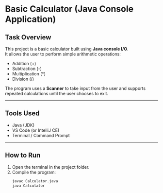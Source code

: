 # Basic Calculator (Java Console Application)

##  Task Overview
This project is a basic calculator built using **Java console I/O**.  
It allows the user to perform simple arithmetic operations:  
- Addition (+)  
- Subtraction (-)  
- Multiplication (*)  
- Division (/)  

The program uses a **Scanner** to take input from the user and supports repeated calculations until the user chooses to exit.

---

##  Tools Used
- Java (JDK)  
- VS Code (or IntelliJ CE)  
- Terminal / Command Prompt  

---

##  How to Run
1. Open the terminal in the project folder.  
2. Compile the program:
   ```bash
   javac Calculator.java
   java Calculator
